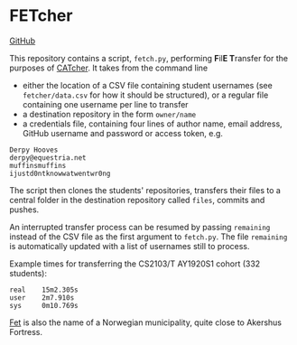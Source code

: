 # FETcher

[GitHub](https://github.com/Parcly-Taxel/FETcher)

This repository contains a script, `fetch.py`, performing **F**il**E T**ransfer for the purposes of [CATcher](https://github.com/CATcher-org/CATcher). It takes from the command line

* either the location of a CSV file containing student usernames (see `fetcher/data.csv` for how it should be structured), or a regular file containing one username per line to transfer
* a destination repository in the form `owner/name`
* a credentials file, containing four lines of author name, email address, GitHub username and password or access token, e.g.
```
Derpy Hooves
derpy@equestria.net
muffinsmuffins
ijustd0ntknowwatwentwr0ng
```

The script then clones the students' repositories, transfers their files to a central folder in the destination repository called `files`, commits and pushes.

An interrupted transfer process can be resumed by passing `remaining` instead of the CSV file as the first argument to `fetch.py`. The file `remaining` is automatically updated with a list of usernames still to process.

Example times for transferring the CS2103/T AY1920S1 cohort (332 students):
```
real    15m2.305s
user    2m7.910s
sys     0m10.769s
```
[Fet](https://en.wikipedia.org/wiki/Fet) is also the name of a Norwegian municipality, quite close to Akershus Fortress.
